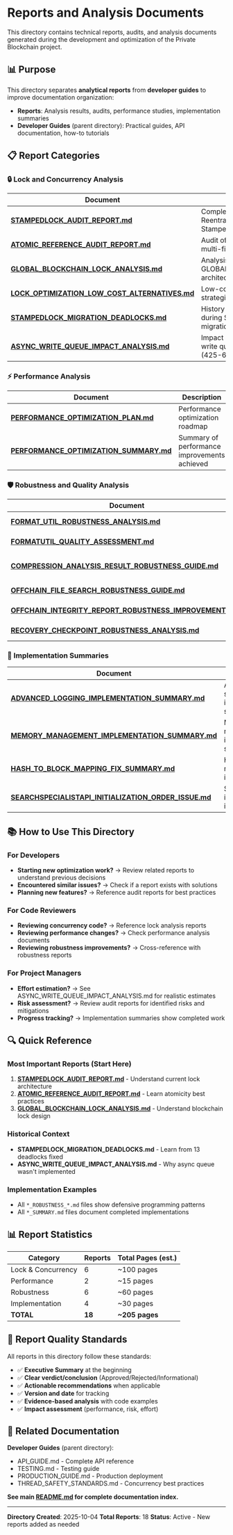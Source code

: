 # Reports and Analysis Documents

This directory contains technical reports, audits, and analysis documents generated during the development and optimization of the Private Blockchain project.

## 📊 Purpose

This directory separates **analytical reports** from **developer guides** to improve documentation organization:

- **Reports**: Analysis results, audits, performance studies, implementation summaries
- **Developer Guides** (parent directory): Practical guides, API documentation, how-to tutorials

## 📋 Report Categories

### 🔒 Lock and Concurrency Analysis

| Document | Description | Date | Status |
|----------|-------------|------|--------|
| **[STAMPEDLOCK_AUDIT_REPORT.md](STAMPEDLOCK_AUDIT_REPORT.md)** | Complete audit of ReentrantReadWriteLock → StampedLock migration | 2025-10-04 | ✅ Approved |
| **[ATOMIC_REFERENCE_AUDIT_REPORT.md](ATOMIC_REFERENCE_AUDIT_REPORT.md)** | Audit of AtomicReference multi-field atomicity patterns | 2025-10-04 | ✅ No issues |
| **[GLOBAL_BLOCKCHAIN_LOCK_ANALYSIS.md](GLOBAL_BLOCKCHAIN_LOCK_ANALYSIS.md)** | Analysis of GLOBAL_BLOCKCHAIN_LOCK architecture and performance | 2025-10-04 | ℹ️ Reference |
| **[LOCK_OPTIMIZATION_LOW_COST_ALTERNATIVES.md](LOCK_OPTIMIZATION_LOW_COST_ALTERNATIVES.md)** | Low-cost lock optimization strategies with StampedLock | 2025-10-03 | ✅ Implemented |
| **[STAMPEDLOCK_MIGRATION_DEADLOCKS.md](STAMPEDLOCK_MIGRATION_DEADLOCKS.md)** | History of 13 deadlocks fixed during StampedLock migration | 2025-10-04 | ℹ️ Historical |
| **[ASYNC_WRITE_QUEUE_IMPACT_ANALYSIS.md](ASYNC_WRITE_QUEUE_IMPACT_ANALYSIS.md)** | Impact analysis of async write queue with JCTools (425-630h effort) | 2025-10-03 | ❌ Not recommended |

### ⚡ Performance Analysis

| Document | Description | Date | Status |
|----------|-------------|------|--------|
| **[PERFORMANCE_OPTIMIZATION_PLAN.md](PERFORMANCE_OPTIMIZATION_PLAN.md)** | Performance optimization roadmap | 2025-10-03 | ℹ️ Planning |
| **[PERFORMANCE_OPTIMIZATION_SUMMARY.md](PERFORMANCE_OPTIMIZATION_SUMMARY.md)** | Summary of performance improvements achieved | 2025-10-03 | ℹ️ Reference |

### 🛡️ Robustness and Quality Analysis

| Document | Description | Date | Status |
|----------|-------------|------|--------|
| **[FORMAT_UTIL_ROBUSTNESS_ANALYSIS.md](FORMAT_UTIL_ROBUSTNESS_ANALYSIS.md)** | Robustness analysis of FormatUtil class | 2025-09-10 | ✅ Validated |
| **[FORMATUTIL_QUALITY_ASSESSMENT.md](FORMATUTIL_QUALITY_ASSESSMENT.md)** | Quality assessment of FormatUtil implementation | 2025-09-10 | ✅ Validated |
| **[COMPRESSION_ANALYSIS_RESULT_ROBUSTNESS_GUIDE.md](COMPRESSION_ANALYSIS_RESULT_ROBUSTNESS_GUIDE.md)** | CompressionAnalysisResult robustness enhancements (v2.0) | 2025-09-17 | ✅ Implemented |
| **[OFFCHAIN_FILE_SEARCH_ROBUSTNESS_GUIDE.md](OFFCHAIN_FILE_SEARCH_ROBUSTNESS_GUIDE.md)** | Off-chain file search robustness improvements | 2025-09-17 | ✅ Implemented |
| **[OFFCHAIN_INTEGRITY_REPORT_ROBUSTNESS_IMPROVEMENTS.md](OFFCHAIN_INTEGRITY_REPORT_ROBUSTNESS_IMPROVEMENTS.md)** | Off-chain integrity report robustness improvements | 2025-09-04 | ✅ Implemented |
| **[RECOVERY_CHECKPOINT_ROBUSTNESS_ANALYSIS.md](RECOVERY_CHECKPOINT_ROBUSTNESS_ANALYSIS.md)** | Recovery checkpoint robustness analysis | 2025-09-05 | ✅ Validated |

### 🔧 Implementation Summaries

| Document | Description | Date | Status |
|----------|-------------|------|--------|
| **[ADVANCED_LOGGING_IMPLEMENTATION_SUMMARY.md](ADVANCED_LOGGING_IMPLEMENTATION_SUMMARY.md)** | Advanced logging system implementation summary | 2025-07-17 | ℹ️ Reference |
| **[MEMORY_MANAGEMENT_IMPLEMENTATION_SUMMARY.md](MEMORY_MANAGEMENT_IMPLEMENTATION_SUMMARY.md)** | Memory management implementation summary | 2025-07-17 | ℹ️ Reference |
| **[HASH_TO_BLOCK_MAPPING_FIX_SUMMARY.md](HASH_TO_BLOCK_MAPPING_FIX_SUMMARY.md)** | Hash-to-block mapping fix implementation | 2025-09-13 | ✅ Fixed |
| **[SEARCHSPECIALISTAPI_INITIALIZATION_ORDER_ISSUE.md](SEARCHSPECIALISTAPI_INITIALIZATION_ORDER_ISSUE.md)** | SearchSpecialistAPI initialization order issue resolution | 2025-09-12 | ✅ Fixed |

## 📚 How to Use This Directory

### For Developers
- **Starting new optimization work?** → Review related reports to understand previous decisions
- **Encountered similar issues?** → Check if a report exists with solutions
- **Planning new features?** → Reference audit reports for best practices

### For Code Reviewers
- **Reviewing concurrency code?** → Reference lock analysis reports
- **Reviewing performance changes?** → Check performance analysis documents
- **Reviewing robustness improvements?** → Cross-reference with robustness reports

### For Project Managers
- **Effort estimation?** → See ASYNC_WRITE_QUEUE_IMPACT_ANALYSIS.md for realistic estimates
- **Risk assessment?** → Review audit reports for identified risks and mitigations
- **Progress tracking?** → Implementation summaries show completed work

## 🔍 Quick Reference

### Most Important Reports (Start Here)

1. **[STAMPEDLOCK_AUDIT_REPORT.md](STAMPEDLOCK_AUDIT_REPORT.md)** - Understand current lock architecture
2. **[ATOMIC_REFERENCE_AUDIT_REPORT.md](ATOMIC_REFERENCE_AUDIT_REPORT.md)** - Learn atomicity best practices
3. **[GLOBAL_BLOCKCHAIN_LOCK_ANALYSIS.md](GLOBAL_BLOCKCHAIN_LOCK_ANALYSIS.md)** - Understand blockchain lock design

### Historical Context

- **STAMPEDLOCK_MIGRATION_DEADLOCKS.md** - Learn from 13 deadlocks fixed
- **ASYNC_WRITE_QUEUE_IMPACT_ANALYSIS.md** - Why async queue wasn't implemented

### Implementation Examples

- All `*_ROBUSTNESS_*.md` files show defensive programming patterns
- All `*_SUMMARY.md` files document completed implementations

## 📊 Report Statistics

| Category | Reports | Total Pages (est.) |
|----------|---------|-------------------|
| Lock & Concurrency | 6 | ~100 pages |
| Performance | 2 | ~15 pages |
| Robustness | 6 | ~60 pages |
| Implementation | 4 | ~30 pages |
| **TOTAL** | **18** | **~205 pages** |

## 🎯 Report Quality Standards

All reports in this directory follow these standards:

- ✅ **Executive Summary** at the beginning
- ✅ **Clear verdict/conclusion** (Approved/Rejected/Informational)
- ✅ **Actionable recommendations** when applicable
- ✅ **Version and date** for tracking
- ✅ **Evidence-based analysis** with code examples
- ✅ **Impact assessment** (performance, risk, effort)

## 🔗 Related Documentation

**Developer Guides** (parent directory):
- API_GUIDE.md - Complete API reference
- TESTING.md - Testing guide
- PRODUCTION_GUIDE.md - Production deployment
- THREAD_SAFETY_STANDARDS.md - Concurrency best practices

**See main [README.md](../../README.md) for complete documentation index.**

---

**Directory Created**: 2025-10-04
**Total Reports**: 18
**Status**: Active - New reports added as needed

